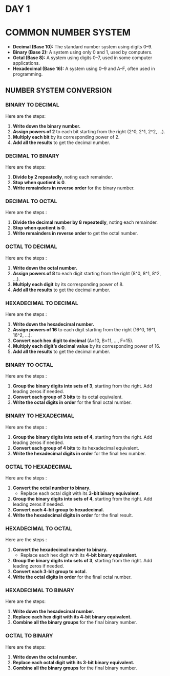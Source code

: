 # DAY 1
# COMMON NUMBER SYSTEM

* **Decimal (Base 10):** The standard number system using digits 0–9.
* **Binary (Base 2):** A system using only 0 and 1, used by computers.
* **Octal (Base 8):** A system using digits 0–7, used in some computer applications.
* **Hexadecimal (Base 16):** A system using 0–9 and A–F, often used in programming.

## NUMBER SYSTEM CONVERSION

### BINARY TO DECIMAL
Here are  the steps:
1. **Write down the binary number.**
2. **Assign powers of 2** to each bit starting from the right (2^0, 2^1, 2^2, …).
3. **Multiply each bit** by its corresponding power of 2.
4. **Add all the results** to get the decimal number.
   

### DECIMAL TO BINARY
Here are the steps:
1. **Divide by 2 repeatedly**, noting each remainder.
2. **Stop when quotient is 0**.
3. **Write remainders in reverse order** for the binary number.


### DECIMAL TO OCTAL 
Here are the steps :
1. **Divide the decimal number by 8 repeatedly**, noting each remainder.
2. **Stop when quotient is 0**.
3. **Write remainders in reverse order** to get the octal number.

### OCTAL TO DECIMAL
Here are the steps :
1. **Write down the octal number.**
2. **Assign powers of 8** to each digit starting from the right (8^0, 8^1, 8^2, …).
3. **Multiply each digit** by its corresponding power of 8.
4. **Add all the results** to get the decimal number.

### HEXADECIMAL TO DECIMAL
Here are the steps :
1. **Write down the hexadecimal number.**
2. **Assign powers of 16** to each digit starting from the right (16^0, 16^1, 16^2, …).
3. **Convert each hex digit to decimal** (A=10, B=11, …, F=15).
4. **Multiply each digit’s decimal value** by its corresponding power of 16.
5. **Add all the results** to get the decimal number.

### BINARY TO OCTAL
Here are the steps :
1. **Group the binary digits into sets of 3**, starting from the right. Add leading zeros if needed.
2. **Convert each group of 3 bits** to its octal equivalent.
3. **Write the octal digits in order** for the final octal number.

### BINARY TO HEXADECIMAL
Here are the steps :
1. **Group the binary digits into sets of 4**, starting from the right. Add leading zeros if needed.
2. **Convert each group of 4 bits** to its hexadecimal equivalent.
3. **Write the hexadecimal digits in order** for the final hex number.

### OCTAL TO HEXADECIMAL
Here are the steps :
1. **Convert the octal number to binary.**
   * Replace each octal digit with its **3-bit binary equivalent**.
2. **Group the binary digits into sets of 4**, starting from the right. Add leading zeros if needed.
3. **Convert each 4-bit group to hexadecimal.**
4. **Write the hexadecimal digits in order** for the final result.

### HEXADECIMAL TO OCTAL
Here are the steps :
1. **Convert the hexadecimal number to binary.**
   * Replace each hex digit with its **4-bit binary equivalent**.
2. **Group the binary digits into sets of 3**, starting from the right. Add leading zeros if needed.
3. **Convert each 3-bit group to octal.**
4. **Write the octal digits in order** for the final octal number.

### HEXADECIMAL TO BINARY
Here are the steps:
1. **Write down the hexadecimal number.**
2. **Replace each hex digit with its 4-bit binary equivalent.**
3. **Combine all the binary groups** for the final binary number.

### OCTAL TO BINARY
Here are the steps:
1. **Write down the octal number.**
2. **Replace each octal digit with its 3-bit binary equivalent.**
3. **Combine all the binary groups** for the final binary number.
















